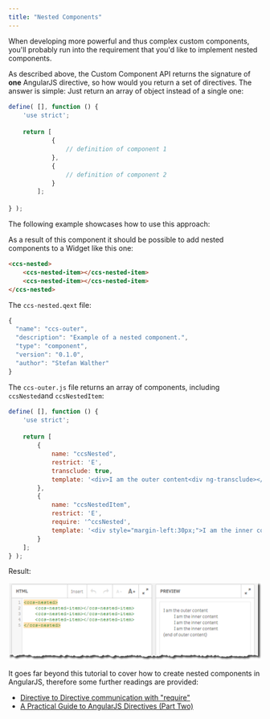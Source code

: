 ```yaml
---
title: "Nested Components"
---
```


When developing more powerful and thus complex custom components, you'll probably run into the requirement that you'd like to implement nested components.

<!--
Let's take the following example of AngularJS directives:

```js

```

Which would then be used as follows:

```html

```
-->

As described above, the Custom Component API returns the signature of **one** AngularJS directive, so how would you return a set of directives.
The answer is simple: Just return an array of object instead of a single one:

```js
define( [], function () {
    'use strict';
    
    return [
            {
                // definition of component 1
            },
            {
                // definition of component 2
            }
        ];
    
} );
```


The following example showcases how to use this approach:

As a result of this component it should be possible to add nested components to a Widget like this one:

```html
<ccs-nested>
    <ccs-nested-item></ccs-nested-item>
    <ccs-nested-item></ccs-nested-item>
</ccs-nested>
```


The `ccs-nested.qext` file:

```js
{
  "name": "ccs-outer",
  "description": "Example of a nested component.",
  "type": "component",
  "version": "0.1.0",
  "author": "Stefan Walther"
}
```

The `ccs-outer.js` file returns an array of components, including `ccsNested`and `ccsNestedItem`: 

```js
define( [], function () {
    'use strict';

    return [
        {
            name: "ccsNested",
            restrict: 'E',
            transclude: true,
            template: '<div>I am the outer content<div ng-transclude></div>(end of outer content)</div>'
        },
        {
            name: "ccsNestedItem",
            restrict: 'E',
            require: '^ccsNested',
            template: '<div style="margin-left:30px;">I am the inner content</div>'
        }
    ];
} );
```

Result:

![](docs/images/hello-world--nested-component-output.png)


It goes far beyond this tutorial to cover how to create nested components in AngularJS, therefore some further readings are provided:

- [Directive to Directive communication with "require"](https://toddmotto.com/directive-to-directive-communication-with-require/)
- [A Practical Guide to AngularJS Directives (Part Two)](https://www.sitepoint.com/practical-guide-angularjs-directives-part-two/)